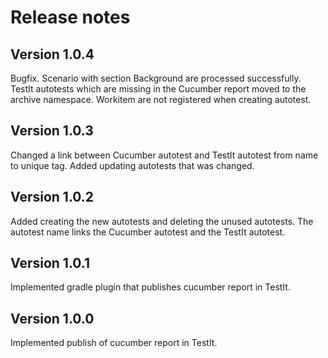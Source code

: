 # Release notes

## Version 1.0.4
Bugfix. Scenario with section Background are processed successfully.
TestIt autotests which are missing in the Cucumber report moved to the archive namespace.
Workitem are not registered when creating autotest.   

## Version 1.0.3
Changed a link between Cucumber autotest and TestIt autotest from name to unique tag.
Added updating autotests that was changed.

## Version 1.0.2
Added creating the new autotests and deleting the unused autotests. 
The autotest name links the Cucumber autotest and the TestIt autotest. 

## Version 1.0.1
Implemented gradle plugin that publishes cucumber report in TestIt. 

## Version 1.0.0
Implemented publish of cucumber report in TestIt. 